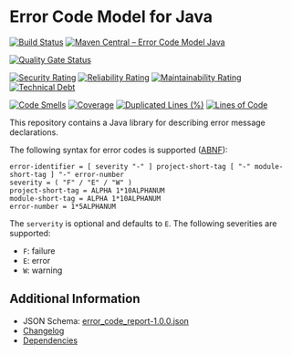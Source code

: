 # Error Code Model for Java

[![Build Status](https://github.com/exasol/error-code-model-java/actions/workflows/ci-build.yml/badge.svg)](https://github.com/exasol/error-code-model-java/actions/workflows/ci-build.yml)
[![Maven Central &ndash; Error Code Model Java](https://img.shields.io/maven-central/v/com.exasol/error-code-model-java)](https://search.maven.org/artifact/com.exasol/error-code-model-java)

[![Quality Gate Status](https://sonarcloud.io/api/project_badges/measure?project=com.exasol%3Aerror-code-model-java&metric=alert_status)](https://sonarcloud.io/dashboard?id=com.exasol%3Aerror-code-model-java)

[![Security Rating](https://sonarcloud.io/api/project_badges/measure?project=com.exasol%3Aerror-code-model-java&metric=security_rating)](https://sonarcloud.io/dashboard?id=com.exasol%3Aerror-code-model-java)
[![Reliability Rating](https://sonarcloud.io/api/project_badges/measure?project=com.exasol%3Aerror-code-model-java&metric=reliability_rating)](https://sonarcloud.io/dashboard?id=com.exasol%3Aerror-code-model-java)
[![Maintainability Rating](https://sonarcloud.io/api/project_badges/measure?project=com.exasol%3Aerror-code-model-java&metric=sqale_rating)](https://sonarcloud.io/dashboard?id=com.exasol%3Aerror-code-model-java)
[![Technical Debt](https://sonarcloud.io/api/project_badges/measure?project=com.exasol%3Aerror-code-model-java&metric=sqale_index)](https://sonarcloud.io/dashboard?id=com.exasol%3Aerror-code-model-java)

[![Code Smells](https://sonarcloud.io/api/project_badges/measure?project=com.exasol%3Aerror-code-model-java&metric=code_smells)](https://sonarcloud.io/dashboard?id=com.exasol%3Aerror-code-model-java)
[![Coverage](https://sonarcloud.io/api/project_badges/measure?project=com.exasol%3Aerror-code-model-java&metric=coverage)](https://sonarcloud.io/dashboard?id=com.exasol%3Aerror-code-model-java)
[![Duplicated Lines (%)](https://sonarcloud.io/api/project_badges/measure?project=com.exasol%3Aerror-code-model-java&metric=duplicated_lines_density)](https://sonarcloud.io/dashboard?id=com.exasol%3Aerror-code-model-java)
[![Lines of Code](https://sonarcloud.io/api/project_badges/measure?project=com.exasol%3Aerror-code-model-java&metric=ncloc)](https://sonarcloud.io/dashboard?id=com.exasol%3Aerror-code-model-java)

This repository contains a Java library for describing error message declarations.

The following syntax for error codes is supported ([ABNF](https://en.wikipedia.org/wiki/Augmented_Backus%E2%80%93Naur_form)):

```abnf
error-identifier = [ severity "-" ] project-short-tag [ "-" module-short-tag ] "-" error-number
severity = ( "F" / "E" / "W" )
project-short-tag = ALPHA 1*10ALPHANUM
module-short-tag = ALPHA 1*10ALPHANUM
error-number = 1*5ALPHANUM
```

The `serverity` is optional and defaults to `E`. The following severities are supported:

* `F`: failure
* `E`: error
* `W`: warning

## Additional Information

* JSON Schema: [error_code_report-1.0.0.json](https://schemas.exasol.com/error_code_report-1.0.0.json)
* [Changelog](doc/changes/changelog.md)
* [Dependencies](dependencies.md)
